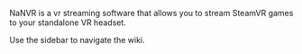 NaNVR is a vr streaming software that allows you to stream SteamVR games to your standalone VR headset.

Use the sidebar to navigate the wiki.
